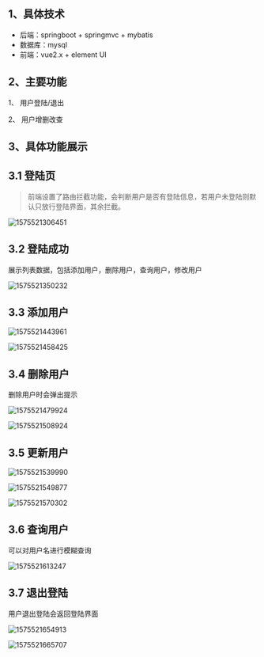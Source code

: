 ## 1、具体技术

- 后端：springboot + springmvc + mybatis
- 数据库：mysql
- 前端：vue2.x + element UI



## 2、主要功能

1、  用户登陆/退出

2、  用户增删改查



## 3、具体功能展示

## 3.1 登陆页

> 前端设置了路由拦截功能，会判断用户是否有登陆信息，若用户未登陆则默认只放行登陆界面，其余拦截。

![1575521306451](assets/1575521306451.png)



## 3.2 登陆成功

展示列表数据，包括添加用户，删除用户，查询用户，修改用户

![1575521350232](assets/1575521350232.png)



## 3.3 添加用户

![1575521443961](assets/1575521443961.png)

![1575521458425](assets/1575521458425.png)



## 3.4 删除用户

删除用户时会弹出提示

![1575521479924](assets/1575521479924.png)

![1575521508924](assets/1575521508924.png)



## 3.5 更新用户

![1575521539990](assets/1575521539990.png)

![1575521549877](assets/1575521549877.png)

![1575521570302](assets/1575521570302.png)

## 3.6 查询用户

可以对用户名进行模糊查询

![1575521613247](assets/1575521613247.png)



## 3.7 退出登陆

用户退出登陆会返回登陆界面

![1575521654913](assets/1575521654913.png)

![1575521665707](assets/1575521665707.png)



